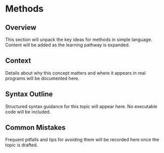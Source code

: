 # Methods

## Overview
This section will unpack the key ideas for methods in simple language. Content will be added as the learning pathway is expanded.

## Context
Details about why this concept matters and where it appears in real programs will be documented here.

## Syntax Outline
Structured syntax guidance for this topic will appear here. No executable code will be included.

## Common Mistakes
Frequent pitfalls and tips for avoiding them will be recorded here once the topic is drafted.
